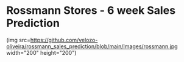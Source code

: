 # Rossmann Stores - 6 week Sales Prediction 
(img src=https://github.com/velozo-oliveira/rossmann_sales_prediction/blob/main/Images/rossmann.jpg width="200" height="200")

